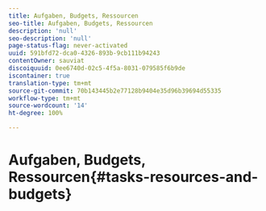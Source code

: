 ```yaml
---
title: Aufgaben, Budgets, Ressourcen
seo-title: Aufgaben, Budgets, Ressourcen
description: 'null'
seo-description: 'null'
page-status-flag: never-activated
uuid: 591bfd72-dca0-4326-893b-9cb111b94243
contentOwner: sauviat
discoiquuid: 0ee6740d-02c5-4f5a-8031-079585f6b9de
iscontainer: true
translation-type: tm+mt
source-git-commit: 70b143445b2e77128b9404e35d96b39694d55335
workflow-type: tm+mt
source-wordcount: '14'
ht-degree: 100%

---
```



# Aufgaben, Budgets, Ressourcen{#tasks-resources-and-budgets}

